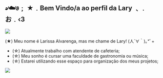 ## ৶☁️७﹔ ★﹒Bem Vindo/a ao perfil da Lary ﹑﹒お﹒‹3

![](https://images-wixmp-ed30a86b8c4ca887773594c2.wixmp.com/f/98ead744-a515-4ae5-acdd-bd3f8581a3d7/dgrriix-618b2aba-2a75-469d-84fc-48d241852a51.gif?token=eyJ0eXAiOiJKV1QiLCJhbGciOiJIUzI1NiJ9.eyJzdWIiOiJ1cm46YXBwOjdlMGQxODg5ODIyNjQzNzNhNWYwZDQxNWVhMGQyNmUwIiwiaXNzIjoidXJuOmFwcDo3ZTBkMTg4OTgyMjY0MzczYTVmMGQ0MTVlYTBkMjZlMCIsIm9iaiI6W1t7InBhdGgiOiJcL2ZcLzk4ZWFkNzQ0LWE1MTUtNGFlNS1hY2RkLWJkM2Y4NTgxYTNkN1wvZGdycmlpeC02MThiMmFiYS0yYTc1LTQ2OWQtODRmYy00OGQyNDE4NTJhNTEuZ2lmIn1dXSwiYXVkIjpbInVybjpzZXJ2aWNlOmZpbGUuZG93bmxvYWQiXX0.TbyYi4snUqvG8QFD278zBXJDme4og7786A7AeQMMu-M)

(★) Meu nome é Larissa Alvarenga, mas me chame de Lary! (⁠人⁠⁠´⁠∀⁠｀⁠)⁠｡⁠*ﾟ⁠+
- (☆) Atualmente trabalho com atendente de cafeteria;
- (☆) Meu sonho é cursar uma faculdade de gastronomia ou música;
- (☆) Estarei utilizando esse espaço para organização dos meus projetos;

![](https://media.tenor.com/Yp-zhK8xWTgAAAAM/jujutsu-kaisen-nanami.gif)

<!--
**laryalvarenga/laryalvarenga** is a ✨ _special_ ✨ repository because its `README.md` (this file) appears on your GitHub profile.

Here are some ideas to get you started:

- 🔭 I’m currently working on ...
- 🌱 I’m currently learning ...
- 👯 I’m looking to collaborate on ...
- 🤔 I’m looking for help with ...
- 💬 Ask me about ...
- 📫 How to reach me: ...
- 😄 Pronouns: ...
- ⚡ Fun fact: ...
-->
